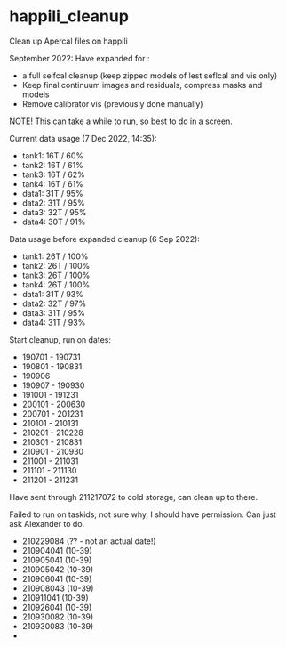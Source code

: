 # happili_cleanup
Clean up Apercal files on happili

September 2022: Have expanded for 
:
- a full selfcal cleanup (keep zipped models of lest seflcal and vis only)
- Keep final continuum images and residuals, compress masks and models
- Remove calibrator vis (previously done manually)

NOTE! This can take a while to run, so best to do in a screen.

Current data usage (7 Dec 2022, 14:35):
- tank1: 16T / 60%
- tank2: 16T / 61%
- tank3: 16T / 62%
- tank4: 16T / 61%
- data1: 31T / 95%
- data2: 31T / 95%
- data3: 32T / 95%
- data4: 30T / 91%

Data usage before expanded cleanup (6 Sep 2022):
- tank1: 26T / 100%
- tank2: 26T / 100%
- tank3: 26T / 100%
- tank4: 26T / 100%
- data1: 31T / 93%
- data2: 32T / 97%
- data3: 31T / 95%
- data4: 31T / 93%

Start cleanup, run on dates:
- 190701 - 190731
- 190801 - 190831
- 190906
- 190907 - 190930
- 191001 - 191231 
- 200101 - 200630 
- 200701 - 201231 
- 210101 - 210131
- 210201 - 210228
- 210301 - 210831
- 210901 - 210930
- 211001 - 211031
- 211101 - 211130
- 211201 - 211231

Have sent through 211217072 to cold storage, can clean up to there.

Failed to run on taskids; not sure why, I should have permission. Can just ask Alexander to do.
- 210229084 (?? - not an actual date!)
- 210904041 (10-39)
- 210905041 (10-39)
- 210905042 (10-39)
- 210906041 (10-39)
- 210908043 (10-39)
- 210911041 (10-39)
- 210926041 (10-39)
- 210930082 (10-39)
- 210930083 (10-39)
- 






